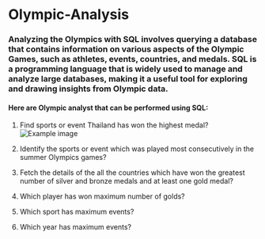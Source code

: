 # Olympic-Analysis

### Analyzing the Olympics with SQL involves querying a database that contains information on various aspects of the Olympic Games, such as athletes, events, countries, and medals. SQL is a programming language that is widely used to manage and analyze large databases, making it a useful tool for exploring and drawing insights from Olympic data.

#### Here are Olympic analyst that can be performed using SQL:

1. Find sports or event Thailand has won the highest medal? 
![Example image](/assets/images/Q1.jpg)

2. Identify the sports or event which was played most consecutively in the summer Olympics games?
3. Fetch the details of the all the countries which have won the greatest number of silver and bronze medals and at least one gold medal?
4. Which player has won maximum number of golds?
5. Which sport has maximum events?
6. Which year has maximum events?
